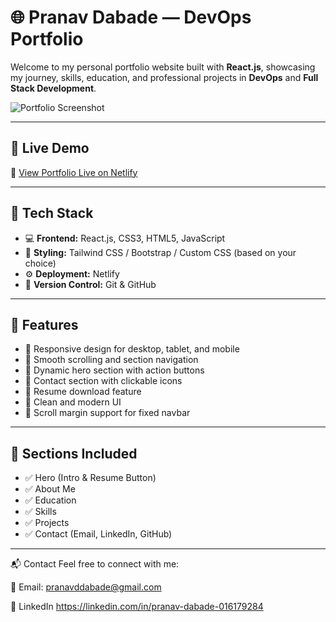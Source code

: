 # 🌐 Pranav Dabade — DevOps Portfolio

Welcome to my personal portfolio website built with **React.js**, showcasing my journey, skills, education, and professional projects in **DevOps** and **Full Stack Development**.

![Portfolio Screenshot](./screenshot.png) <!-- Optional: Replace with actual image or remove -->

---

## 🚀 Live Demo

🔗 [View Portfolio Live on Netlify](https://your-netlify-url.netlify.app)

---

## 🧰 Tech Stack

- 💻 **Frontend:** React.js, CSS3, HTML5, JavaScript
- 🎨 **Styling:** Tailwind CSS / Bootstrap / Custom CSS (based on your choice)
- ⚙️ **Deployment:** Netlify
- 📂 **Version Control:** Git & GitHub

---

## 📁 Features

- 🔸 Responsive design for desktop, tablet, and mobile
- 🔸 Smooth scrolling and section navigation
- 🔸 Dynamic hero section with action buttons
- 🔸 Contact section with clickable icons
- 🔸 Resume download feature
- 🔸 Clean and modern UI
- 🔸 Scroll margin support for fixed navbar

---

## 📌 Sections Included

- ✅ Hero (Intro & Resume Button)
- ✅ About Me
- ✅ Education
- ✅ Skills
- ✅ Projects
- ✅ Contact (Email, LinkedIn, GitHub)

---
📬 Contact
Feel free to connect with me:

📧 Email: pranavddabade@gmail.com

🔗 LinkedIn https://linkedin.com/in/pranav-dabade-016179284

